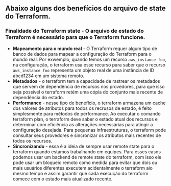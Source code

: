 ## Abaixo alguns dos benefícios do arquivo de state do Terraform.

### Finalidade do Terraform state - O arquivo de estado do Terraform é necessário para que o Terraform funcione.

- **Mapeamento para o mundo real** - O Terraform requer algum tipo de banco de dados para mapear a configuração do Terraform para o mundo real. Por exwemplo, quando temos um recurso `aws_instance foo`, na configuração, o terraform usa esse recurso para saber que o recurso `aws_instance foo` representa um objeto real de uma instância de ID abcd1234 em um sistema remoto.
-  **Metadados** - o terraform tem a capacidade de rastrear os metadados que servem de dependência de recursos nos provedores, para que isso seja possível o terraform retém uma cópia do conjunto mais recente de dependência do estado.
-  **Performance** - nesse tipo de benefício, o terraform armazena um cache dos valores de atributos para todos os recrusos de estado, é feito simplesmente para métodos de performance. Ao executar o comando terraform plan, o terraform deve saber o estado atual dos recursos e determinar com eficiência as alterações necessárias para atingir a configuração desejada. Para pequenas infraestruturas, o terraform pode consultar seus provedores e sincronizar os atributos mais recentes de todos os recursos.
-  **Sincronizando** - essa é a ideia de sempre usar remote state para o terraform quando estamos trabalhando em equipes. Para esses casos podemos usar um backend de remote state do terraform, com isso ele pode usar um bloqueio remoto como medida para evitar que dois ou mais usuários diferentes executem acidentalmente o terraform aio mesmo tempo e assim garantir que cada execução do terraform comece com o estado mais atualizado recente.
